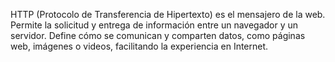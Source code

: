 HTTP (Protocolo de Transferencia de Hipertexto) es el mensajero de la web. Permite la solicitud y entrega de información entre un navegador y un servidor. Define cómo se comunican y comparten datos, como páginas web, imágenes o videos, facilitando la experiencia en Internet.